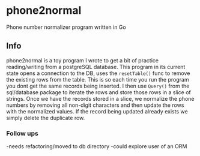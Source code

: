 # phone2normal
Phone number normalizer program written in Go

## Info 
phone2normal is a toy program I wrote to get a bit of practice reading/writing from a postgreSQL database. 
This program in its current state opens a connection to the DB, uses the ```resetTable()``` func to remove the existing rows from the table. 
This is so each time you run the program you dont get the same records being inserted. I then use ```Query()``` from the sql/database package to iterate the rows and store those rows in a slice of strings.
Once we have the records stored in a slice, we normalize the phone numbers by removing all non-digit characters and then update the rows with the normalized values.
If the record being updated already exists we simply delete the duplicate row.

### Follow ups
-needs refactoring/moved to db directory
-could explore user of an ORM



